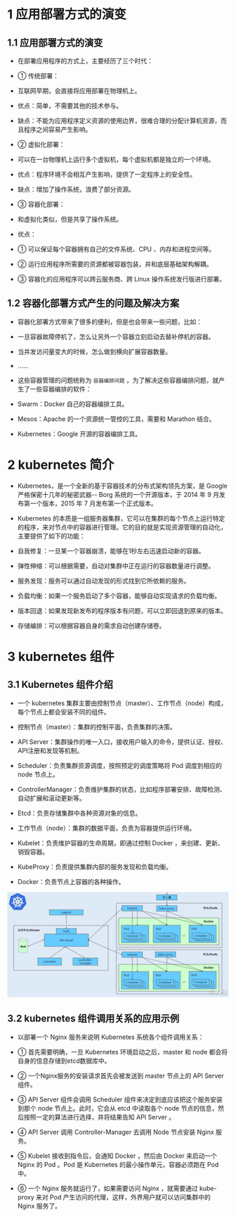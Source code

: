 # 1 应用部署方式的演变

## 1.1 应用部署方式的演变


-   在部署应用程序的方式上，主要经历了三个时代：

-   ① 传统部署：

-   互联网早期，会直接将应用部署在物理机上。

-   优点：简单，不需要其他的技术参与。

-   缺点：不能为应用程序定义资源的使用边界，很难合理的分配计算机资源，而且程序之间容易产生影响。

-   ② 虚拟化部署：

-   可以在一台物理机上运行多个虚拟机，每个虚拟机都是独立的一个环境。

-   优点：程序环境不会相互产生影响，提供了一定程序上的安全性。

-   缺点：增加了操作系统，浪费了部分资源。

-   ③ 容器化部署：

-   和虚拟化类似，但是共享了操作系统。

-   优点：

-   ① 可以保证每个容器拥有自己的文件系统、CPU 、内存和进程空间等。

-   ② 运行应用程序所需要的资源都被容器包装，并和底层基础架构解耦。

-   ③ 容器化的应用程序可以跨云服务商、跨 Linux 操作系统发行版进行部署。

  

## 1.2 容器化部署方式产生的问题及解决方案


-   容器化部署方式带来了很多的便利，但是也会带来一些问题，比如：

-   一旦容器故障停机了，怎么让另外一个容器立刻启动去替补停机的容器。

-   当并发访问量变大的时候，怎么做到横向扩展容器数量。

-   ……

-   这些容器管理的问题统称为 `容器编排问题` ，为了解决这些容器编排问题，就产生了一些容器编排的软件：

-   Swarm：Docker 自己的容器编排工具。

-   Mesos：Apache 的一个资源统一管控的工具，需要和 Marathon 结合。

-   Kubernetes：Google 开源的容器编排工具。

# 2 kubernetes 简介

  

-   Kubernetes，是一个全新的基于容器技术的分布式架构领先方案，是 Google 严格保密十几年的秘密武器-- Borg 系统的一个开源版本，于 2014 年 9 月发布第一个版本，2015 年 7 月发布第一个正式版本。

-   Kubernetes 的本质是一组服务器集群，它可以在集群的每个节点上运行特定的程序，来对节点中的容器进行管理。它的目的就是实现资源管理的自动化，主要提供了如下的功能：

-   自我修复：一旦某一个容器崩溃，能够在1秒左右迅速启动新的容器。

-   弹性伸缩：可以根据需要，自动对集群中正在运行的容器数量进行调整。

-   服务发现：服务可以通过自动发现的形式找到它所依赖的服务。

-   负载均衡：如果一个服务启动了多个容器，能够自动实现请求的负载均衡。

-   版本回退：如果发现新发布的程序版本有问题，可以立即回退到原来的版本。

-   存储编排：可以根据容器自身的需求自动创建存储卷。

# 3 kubernetes 组件

## 3.1 Kubernetes 组件介绍

-   一个 kubernetes 集群主要由控制节点（master）、工作节点（node）构成，每个节点上都会安装不同的组件。

-   控制节点（master）：集群的控制平面，负责集群的决策。

-   API Server：集群操作的唯一入口，接收用户输入的命令，提供认证、授权、API注册和发现等机制。

-   Scheduler：负责集群资源调度，按照预定的调度策略将 Pod 调度到相应的 node 节点上。

-   ControllerManager：负责维护集群的状态，比如程序部署安排、故障检测、自动扩展和滚动更新等。

-   Etcd：负责存储集群中各种资源对象的信息。

-   工作节点（node）：集群的数据平面，负责为容器提供运行环境。

-   Kubelet：负责维护容器的生命周期，即通过控制 Docker ，来创建、更新、销毁容器。

-   KubeProxy：负责提供集群内部的服务发现和负载均衡。

-   Docker：负责节点上容器的各种操作。

![](../youdaonote-images/Pasted%20image%2020230313174031.png)

## 3.2 kubernetes 组件调用关系的应用示例

  

-   以部署一个 Nginx 服务来说明 Kubernetes 系统各个组件调用关系：

-   ① 首先需要明确，一旦 Kubernetes 环境启动之后，master 和 node 都会将自身的信息存储到etcd数据库中。
-   ② 一个Nginx服务的安装请求首先会被发送到 master 节点上的 API Server 组件。
-   ③ API Server 组件会调用 Scheduler 组件来决定到底应该把这个服务安装到那个 node 节点上。此时，它会从 etcd 中读取各个 node 节点的信息，然后按照一定的算法进行选择，并将结果告知 API Server 。
-   ④ API Server 调用 Controller-Manager 去调用 Node 节点安装 Nginx 服务。
-   ⑤ Kubelet 接收到指令后，会通知 Docker ，然后由 Docker 来启动一个 Nginx 的 Pod 。Pod 是 Kubernetes 的最小操作单元，容器必须跑在 Pod 中。
-   ⑥ 一个 Nginx 服务就运行了，如果需要访问 Nginx ，就需要通过 kube-proxy 来对 Pod 产生访问的代理，这样，外界用户就可以访问集群中的 Nginx 服务了。